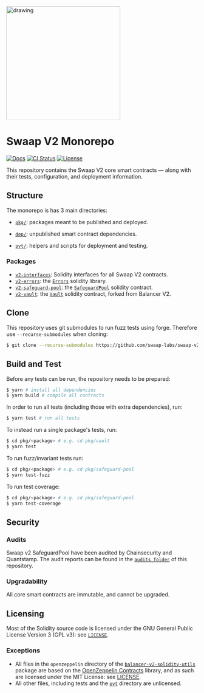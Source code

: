 <img src="https://docs.swaap.finance/img/brand.png" alt="drawing" width="300"/>

# Swaap V2 Monorepo

[![Docs](https://img.shields.io/badge/docs-%F0%9F%93%84-blue)](https://docs.swaap.finance/)
[![CI Status](https://github.com/swaap-labs/swaap-v2-monorepo/workflows/CI/badge.svg?branch=staging)](https://github.com/swaap-labs/swaap-v2-monorepo/actions)
[![License](https://img.shields.io/badge/License-GPLv3-green.svg)](https://www.gnu.org/licenses/gpl-3.0)

This repository contains the Swaap V2 core smart contracts — along with their tests, configuration, and deployment information.

## Structure

The monorepo is has 3 main directories:

- [`pkg/`](./pkg): packages meant to be published and deployed. 

- [`dep/`](./dep): unpublished smart contract dependencies.

- [`pvt/`](./pvt): helpers and scripts for deployment and testing.

### Packages

- [`v2-interfaces`](./pkg/interfaces): Solidity interfaces for all Swaap V2 contracts.
- [`v2-errors`](./pkg/errors): the [`Errors`](./pkg/errors/contracts/SwaapV2Errors.sol) solidity library.
- [`v2-safeguard-pool`](./pkg/safeguard-pool): the [`SafeguardPool`](./pkg/safeguard-pool/contracts/SafeguardPool.sol) solidity contract.
- [`v2-vault`](./pkg/vault): the [`Vault`](./pkg/vault/contracts/Vault.sol) solidity contract, forked from Balancer V2.

## Clone
This repository uses git submodules to run fuzz tests using forge. Therefore use ```--recurse-submodules``` when cloning:

```bash
$ git clone --recurse-submodules https://github.com/swaap-labs/swaap-v2-monorepo.git
```

## Build and Test

Before any tests can be run, the repository needs to be prepared:

```bash
$ yarn # install all dependencies
$ yarn build # compile all contracts
```

In order to run all tests (including those with extra dependencies), run:

```bash
$ yarn test # run all tests
```

To instead run a single package's tests, run:

```bash
$ cd pkg/<package> # e.g. cd pkg/vault
$ yarn test
```

To run fuzz/invariant tests run:

```bash
$ cd pkg/<package> # e.g. cd pkg/safeguard-pool
$ yarn test-fuzz
```

To run test coverage:
```bash
$ cd pkg/<package> # e.g. cd pkg/safeguard-pool
$ yarn test-coverage
```

## Security
### Audits
Swaap v2 SafeguardPool have been audited by Chainsecurity and Quantstamp. The audit reports can be found in the [`audits folder`](./audits/) of this repository.

### Upgradability

All core smart contracts are immutable, and cannot be upgraded.

## Licensing

Most of the Solidity source code is licensed under the GNU General Public License Version 3 (GPL v3): see [`LICENSE`](./LICENSE).

### Exceptions

- All files in the `openzeppelin` directory of the [`balancer-v2-solidity-utils`](./dep/solidity-utils) package are based on the [OpenZeppelin Contracts](https://github.com/OpenZeppelin/openzeppelin-contracts) library, and as such are licensed under the MIT License: see [LICENSE](./dep/solidity-utils/contracts/openzeppelin/LICENSE).
- All other files, including tests and the [`pvt`](./pvt) directory are unlicensed.

